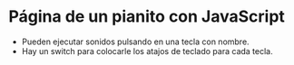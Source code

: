 # Página de un pianito con JavaScript

- Pueden ejecutar sonidos pulsando en una tecla con nombre.
- Hay  un switch para colocarle los atajos de teclado para cada tecla.
